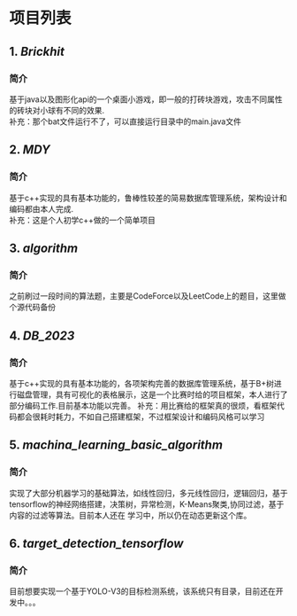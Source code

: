 # 项目列表
## 1. ***Brickhit***
### 简介
  基于java以及图形化api的一个桌面小游戏，即一般的打砖块游戏，攻击不同属性的砖块对小球有不同的效果.  
  补充：那个bat文件运行不了，可以直接运行目录中的main.java文件

## 2. ***MDY***
### 简介
  基于c++实现的具有基本功能的，鲁棒性较差的简易数据库管理系统，架构设计和编码都由本人完成.  
  补充：这是个人初学c++做的一个简单项目

## 3. ***algorithm***
### 简介
  之前刷过一段时间的算法题，主要是CodeForce以及LeetCode上的题目，这里做个源代码备份

## 4. ***DB_2023***
### 简介
  基于c++实现的具有基本功能的，各项架构完善的数据库管理系统，基于B+树进行磁盘管理，具有可视化的表格展示，这是一个比赛时给的项目框架，本人进行了部分编码工作.目前基本功能以完善。
  补充：用比赛给的框架真的很烦，看框架代码都会很耗时耗力，不如自己搭建框架，不过框架设计和编码风格可以学习

## 5. ***machina_learning_basic_algorithm***
### 简介
  实现了大部分机器学习的基础算法，如线性回归，多元线性回归，逻辑回归，基于tensorflow的神经网络搭建，决策树，异常检测，K-Means聚类,协同过滤，基于内容的过滤等算法。目前本人还在
  学习中，所以仍在动态更新这个库。
## 6. ***target_detection_tensorflow***
### 简介
  目前想要实现一个基于YOLO-V3的目标检测系统，该系统只有目录，目前还在开发中。。。

